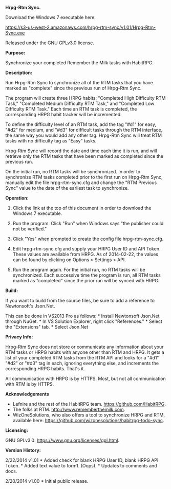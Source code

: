 **Hrpg-Rtm Sync.**

Download the Windows 7 executable here:

https://s3-us-west-2.amazonaws.com/hrpg-rtm-sync/v1.01/Hrpg-Rtm-Sync.exe

Released under the GNU GPLv3.0 license.

**Purpose:**

Synchronize your completed Remember the Milk tasks with HabitRPG.

**Description:**

Run Hrpg-Rtm Sync to synchronize all of the RTM tasks that you have marked as "complete" since the previous run of Hrpg-Rtm Sync.
	
The program will create three HRPG habits: "Completed High Difficulty RTM Task," "Completed Medium Difficulty RTM Task," and "Completed Low Difficulty RTM Task." Each time an RTM task is completed, the corresponding HRPG habit tracker will be incremented.
	
To define the difficulty level of an RTM task, add the tag "#d1" for easy, "#d2" for medium, and "#d3" for difficult tasks through the RTM interface, the same way you would add any other tag. Hrpg-Rtm Sync will treat RTM tasks with no difficulty tag as "Easy" tasks.
	
Hrpg-Rtm Sync will record the date and time each time it is run, and will retrieve only the RTM tasks that have been marked as completed since the previous run.

On the initial run, no RTM tasks will be synchronized. In order to synchronize RTM tasks completed prior to the first run on Hrpg-Rtm Sync, manually edit the file hrpg-rtm-sync.cfg and change the "RTM Previous Sync" value to the date of the earliest task to synchronize.

**Operation:**

1. Click the link at the top of this document in order to download the Windows 7 executable.

2. Run the program. Click "Run" when Windows says "the publisher could not be verified."

3. Click "Yes" when prompted to create the config file hrpg-rtm-sync.cfg.

4. Edit hrpg-rtm-sync.cfg and supply your HRPG User ID and API Token. These values are available from HRPG. As of 2014-02-22, the values can be found by clicking on Options > Settings > API.

5. Run the program again. For the initial run, no RTM tasks will be synchronized. Each successive time the program is run, all RTM tasks marked as "completed" since the prior run will be synced with HRPG.

**Build:**

If you want to build from the source files, be sure to add a reference to Newtonsoft's Json.Net.

This can be done in VS2013 Pro as follows:
	* Install Newtonsoft Json.Net through NuGet.
	* In VS Solution Explorer, right click "References."
	* Select the "Extensions" tab.
	* Select Json.Net
	
**Privacy Info:**

Hrpg-Rtm Sync does not store or communicate any information about your RTM tasks or HRPG habits with anyone other than RTM and HRPG. It gets a list of your completed RTM tasks from the RTM API and looks for a "#d1" "#d2" or "#d3" tag in each, ignoring everything else, and increments the corresponding HRPG habits. That's it.
	
All communication with HRPG is by HTTPS. Most, but not all communication with RTM is by HTTPS.

**Acknowledgements**

* Lefnire and the rest of the HabitRPG team. https://github.com/HabitRPG.
* The folks at RTM. http://www.rememberthemilk.com.
* WizOneSolutions, who also offers a tool to synchronize HRPG and RTM, available here: https://github.com/wizonesolutions/habitrpg-todo-sync.

**Licensing:**

GNU GPLv3.0: https://www.gnu.org/licenses/gpl.html.
	
**Version History:**

2/22/2014	v1.01
	* Added check for blank HRPG User ID, blank HRPG API Token.
	* Added text value to form1. (Oops).
	* Updates to comments and docs.

2/20/2014	v1.00
	* Initial public release.